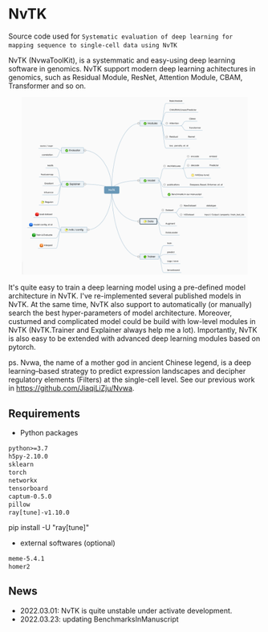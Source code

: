 # NvTK

Source code used for ```Systematic evaluation of deep learning for mapping sequence to single-cell data using NvTK```

NvTK (NvwaToolKit), is a systemmatic and easy-using deep learning software in genomics. NvTK support modern deep learning achitectures in genomics, such as Residual Module, ResNet, Attention Module, CBAM, Transformer and so on. 

<div align=center><img src="./Figures/NvTK.png" width="450px"></img></div>

It's quite easy to train a deep learning model using a pre-defined model architecture in NvTK. I've re-implemented several published models in NvTK. At the same time, NvTK also support to automatically (or manually) search the best hyper-parameters of model architecture. Moreover, custumed and complicated model could be build with low-level modules in NvTK (NvTK.Trainer and Explainer always help me a lot). Importantly, NvTK is also easy to be extended with advanced deep learning modules based on pytorch. 

ps. Nvwa, the name of a mother god in ancient Chinese legend, is a deep learning–based strategy to predict expression landscapes and decipher regulatory elements (Filters) at the single-cell level. See our previous work in https://github.com/JiaqiLiZju/Nvwa.

## Requirements
- Python packages
```
python>=3.7
h5py-2.10.0
sklearn
torch
networkx
tensorboard
captum-0.5.0
pillow
ray[tune]-v1.10.0
```
pip install -U "ray[tune]"

- external softwares (optional)
```
meme-5.4.1
homer2
```
<!-- biopython-1.79 -->

## News
- 2022.03.01: NvTK is quite unstable under activate development.
- 2022.03.23: updating BenchmarksInManuscript

